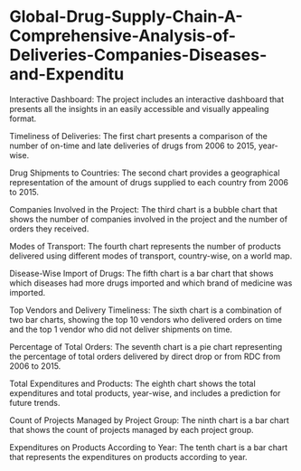 # Global-Drug-Supply-Chain-A-Comprehensive-Analysis-of-Deliveries-Companies-Diseases-and-Expenditu

Interactive Dashboard: The project includes an interactive dashboard that presents all the insights in an easily accessible and visually appealing format.

Timeliness of Deliveries: The first chart presents a comparison of the number of on-time and late deliveries of drugs from 2006 to 2015, year-wise.

Drug Shipments to Countries: The second chart provides a geographical representation of the amount of drugs supplied to each country from 2006 to 2015.

Companies Involved in the Project: The third chart is a bubble chart that shows the number of companies involved in the project and the number of orders they received.

Modes of Transport: The fourth chart represents the number of products delivered using different modes of transport, country-wise, on a world map.

Disease-Wise Import of Drugs: The fifth chart is a bar chart that shows which diseases had more drugs imported and which brand of medicine was imported.

Top Vendors and Delivery Timeliness: The sixth chart is a combination of two bar charts, showing the top 10 vendors who delivered orders on time and the top 1 vendor who did not deliver shipments on time.

Percentage of Total Orders: The seventh chart is a pie chart representing the percentage of total orders delivered by direct drop or from RDC from 2006 to 2015.

Total Expenditures and Products: The eighth chart shows the total expenditures and total products, year-wise, and includes a prediction for future trends.

Count of Projects Managed by Project Group: The ninth chart is a bar chart that shows the count of projects managed by each project group.

Expenditures on Products According to Year: The tenth chart is a bar chart that represents the expenditures on products according to year.
